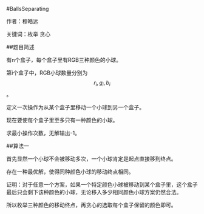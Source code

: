 #BallsSeparating

作者：穆皓远

关键词：枚举 贪心

##题目简述

有n个盒子，每个盒子里有RGB三种颜色的小球。

第i个盒子中，RGB小球数量分别为$$r_i,g_i,b_i$$。

定义一次操作为从某个盒子里移动一个小球到另一个盒子。

现在要使每个盒子里至多只有一种颜色的小球。

求最小操作次数，无解输出-1。

##算法一

首先显然一个小球不会被移动多次，一个小球肯定是起点直接移到终点。

存在一种最优解，使得同种颜色小球的移动终点相同。

证明：对于任意一个方案，如果一个特定颜色小球被移动到某个盒子里，这个盒子最后只会剩下该种颜色的小球，无论移入多少相同颜色小球方案仍然合法。

所以枚举三种颜色的移动终点，再贪心的选取每个盒子保留的颜色即可。